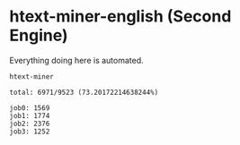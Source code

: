 # htext-miner-english (Second Engine)

Everything doing here is automated.

```
htext-miner

total: 6971/9523 (73.20172214638244%)

job0: 1569
job1: 1774
job2: 2376
job3: 1252
```